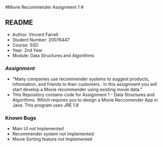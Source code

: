 #Movie Recommender Assignment 1 #
## README ##

- Author: Vincent Farrell
- Student Number: 20076447
- Course: SSD
- Year: 2nd Year
- Module: Data Structures and Algorithms

### *Assignment* ###

* "Many companies use recommender systems to suggest products, information, and friends to their customers . In this assignment you will start develop a Movie recommender using existing movie data."
* This Repository contains code for Assignment 1 - Data Structures and Algorithms. Which requires you to design a Movie Reccomender App in Java. This program uses JRE 1.8


### Known Bugs ###
* Main UI not Implemented
* Recommender system not Implemented
* Movie Sorting feature not Implemented
